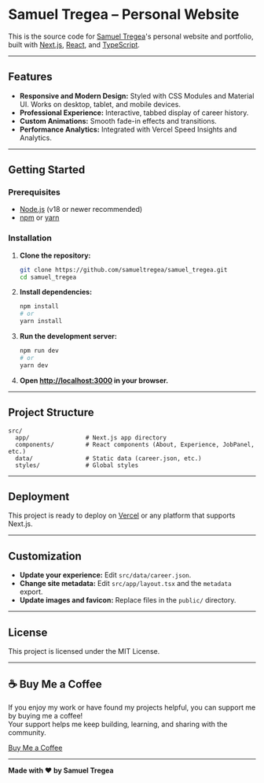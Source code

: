 # Samuel Tregea – Personal Website

This is the source code for [Samuel Tregea](https://samueltregea.com)'s personal website and portfolio, built with [Next.js](https://nextjs.org/), [React](https://react.dev/), and [TypeScript](https://www.typescriptlang.org/).

---

## Features

- **Responsive and Modern Design:** Styled with CSS Modules and Material UI. Works on desktop, tablet, and mobile devices.
- **Professional Experience:** Interactive, tabbed display of career history.
- **Custom Animations:** Smooth fade-in effects and transitions.
- **Performance Analytics:** Integrated with Vercel Speed Insights and Analytics.

---

## Getting Started

### Prerequisites

- [Node.js](https://nodejs.org/) (v18 or newer recommended)
- [npm](https://www.npmjs.com/) or [yarn](https://yarnpkg.com/)

### Installation

1. **Clone the repository:**
   ```sh
   git clone https://github.com/samueltregea/samuel_tregea.git
   cd samuel_tregea
   ```

2. **Install dependencies:**
   ```sh
   npm install
   # or
   yarn install
   ```

3. **Run the development server:**
   ```sh
   npm run dev
   # or
   yarn dev
   ```

4. **Open [http://localhost:3000](http://localhost:3000) in your browser.**

---

## Project Structure

```
src/
  app/                # Next.js app directory
  components/         # React components (About, Experience, JobPanel, etc.)
  data/               # Static data (career.json, etc.)
  styles/             # Global styles
```

---

## Deployment

This project is ready to deploy on [Vercel](https://vercel.com/) or any platform that supports Next.js.

---

## Customization

- **Update your experience:** Edit `src/data/career.json`.
- **Change site metadata:** Edit `src/app/layout.tsx` and the `metadata` export.
- **Update images and favicon:** Replace files in the `public/` directory.

---

## License

This project is licensed under the MIT License.

---

## ☕ Buy Me a Coffee
If you enjoy my work or have found my projects helpful, you can support me by buying me a coffee!  
Your support helps me keep building, learning, and sharing with the community.

[Buy Me a Coffee](https://coff.ee/samtregea)

---

**Made with ❤️ by Samuel Tregea**